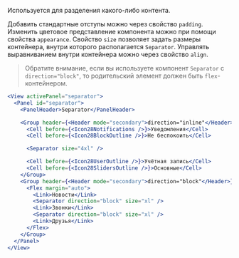 Используется для разделения какого-либо контента.

Добавить стандартные отступы можно через свойство `padding`.
Изменить цветовое представление компонента можно при помощи свойства `appearance`.
Свойство `size` позволяет задать размеры контейнера, внутри которого располагается `Separator`. Управлять выравниванием внутри контейнера можно через свойство `align`.

> Обратите внимание, если вы используете компонент `Separator` с `direction="block"`,
> то родительский элемент должен быть `flex`-контейнером.

```jsx
<View activePanel="separator">
  <Panel id="separator">
    <PanelHeader>Separator</PanelHeader>

    <Group header={<Header mode="secondary">direction="inline"</Header>}>
      <Cell before={<Icon28Notifications />}>Уведомления</Cell>
      <Cell before={<Icon28BlockOutline />}>Не беспокоить</Cell>

      <Separator size="4xl" />

      <Cell before={<Icon28UserOutline />}>Учётная запись</Cell>
      <Cell before={<Icon28SlidersOutline />}>Основные</Cell>
    </Group>
    <Group header={<Header mode="secondary">direction="block"</Header>}>
      <Flex margin="auto">
        <Link>Новости</Link>
        <Separator direction="block" size="xl" />
        <Link>Звонки</Link>
        <Separator direction="block" size="xl" />
        <Link>Друзья</Link>
      </Flex>
    </Group>
  </Panel>
</View>
```
